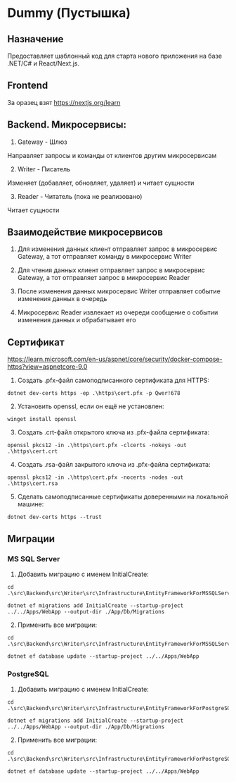 # Dummy (Пустышка)

## Назначение

Предоставляет шаблонный код для старта нового приложения на базе .NET/C# и React/Next.js.

## Frontend

За оразец взят https://nextjs.org/learn

## Backend. Микросервисы:

1. Gateway - Шлюз

Направляет запросы и команды от клиентов другим микросервисам

2. Writer - Писатель

Изменяет (добавляет, обновляет, удаляет) и читает сущности

3. Reader - Читатель (пока не реализовано)

Читает сущности

## Взаимодействие микросервисов

1. Для изменения данных клиент отправляет запрос в микросервис Gateway, а тот отправляет команду в микросервис Writer

2. Для чтения данных клиент отправляет запрос в микросервис Gateway, а тот отправляет запрос в микросервис Reader

3. После изменения данных микросервис Writer отправляет событие изменения данных в очередь

4. Микросервис Reader извлекает из очереди сообщение о событии изменения данных и обрабатывает его

## Сертификат

https://learn.microsoft.com/en-us/aspnet/core/security/docker-compose-https?view=aspnetcore-9.0

1. Создать .pfx-файл самоподписанного сертификата для HTTPS:

```
dotnet dev-certs https -ep .\https\cert.pfx -p Qwer!678
```

2. Установить openssl, если он ещё не установлен:

```
winget install openssl
```

3. Создать .crt-файл открытого ключа из .pfx-файла сертификата:

```
openssl pkcs12 -in .\https\cert.pfx -clcerts -nokeys -out .\https\cert.crt
```

4. Создать .rsa-файл закрытого ключа из .pfx-файла сертификата:

```
openssl pkcs12 -in .\https\cert.pfx -nocerts -nodes -out .\https\cert.rsa
```

5. Сделать самоподписанные сертификаты доверенными на локальной машине:

```
dotnet dev-certs https --trust
```

## Миграции

### MS SQL Server

1. Добавить миграцию с именем InitialCreate:

```
cd .\src\Backend\src\Writer\src\Infrastructure\EntityFrameworkForMSSQLServer

dotnet ef migrations add InitialCreate --startup-project ../../Apps/WebApp --output-dir ./App/Db/Migrations
```

2. Применить все миграции:

```
cd .\src\Backend\src\Writer\src\Infrastructure\EntityFrameworkForMSSQLServer

dotnet ef database update --startup-project ../../Apps/WebApp
```

### PostgreSQL

1. Добавить миграцию с именем InitialCreate:

```
cd .\src\Backend\src\Writer\src\Infrastructure\EntityFrameworkForPostgreSQL

dotnet ef migrations add InitialCreate --startup-project ../../Apps/WebApp --output-dir ./App/Db/Migrations
```

2. Применить все миграции:

```
cd .\src\Backend\src\Writer\src\Infrastructure\EntityFrameworkForPostgreSQL

dotnet ef database update --startup-project ../../Apps/WebApp
```

